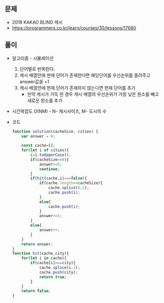 문제
-----

+ 2018 KAKAO BLIND 캐시
+ https://programmers.co.kr/learn/courses/30/lessons/17680

풀이 
------

+ 알고리즘 - 시뮬레이션

  1. 단어별로 반복한다.
  2. 캐시 배열안에 현재 단어가 존재한다면 해당단어를 우선순위를 올려주고 answer값을 +1
  3. 캐시 배열안에 현재 단어가 존재하지 않는다면 현재 단어를 추가
     - 만약 캐시가 가득 찬 경우 캐시 배열의 우선순위가 가장 낮은 원소를 빼고 새로운 원소를 추가
  
+ 시간복잡도 O(NM) - N- 캐시사이즈, M- 도시의 수

  

+ 코드

  ``` javaScript
  function solution(cacheSize, cities) {
      var answer = 0;
      
      const cache=[];
      for(let i of cities){
          i=i.toUpperCase();
          if(cacheSize==0){
              answer+=5;
              continue;
          }
          if(hit(cache,i)===false){
              if(cache.length>=cacheSize){
                  cache.splice(0,1);
                  cache.push(i);
              }
              else{
                  cache.push(i);
              }
              answer+=5;
          }
          else{
              answer++;
          }
      }
      return answer;
  }
  function hit(cache,city){
      for(let i in cache){
          if(cache[i]===city){
              cache.splice(i,1);
              cache.push(city);
              return true;
          }
      }
      return false;
  }
  ```
  
  